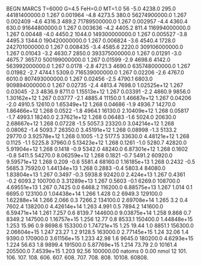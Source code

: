 BEGN
MARCS T=6000 G=4.5 FeH=0.0 MT=1.0
                  56
-5.0 4238.0 295.0 44181400000.0 1.267 0.001964 
-4.8 4273.5 380.0 56274900000.0 1.267 0.002409 
-4.6 4316.3 489.2 71789500000.0 1.267 0.002957 
-4.4 4360.4 630.0 91644800000.0 1.267 0.003636 
-4.2 4405.2 811.4 116994000000.0 1.267 0.00448 
-4.0 4450.2 1044.0 149300000000.0 1.267 0.005527 
-3.8 4495.3 1344.0 190420000000.0 1.267 0.006824 
-3.6 4540.4 1728.0 242701000000.0 1.267 0.008435 
-3.4 4585.6 2220.0 309106000000.0 1.267 0.01043 
-3.2 4630.7 2850.0 393375000000.0 1.267 0.01291 
-3.0 4675.7 3657.0 500199000000.0 1.267 0.01599 
-2.9 4698.6 4142.0 563992000000.0 1.267 0.0178 
-2.8 4721.3 4690.0 635748000000.0 1.267 0.01982 
-2.7 4744.1 5309.0 716539000000.0 1.267 0.02206 
-2.6 4767.0 6010.0 807493000000.0 1.267 0.02456 
-2.5 4790.1 6803.0 909894000000.0 1.267 0.02735 
-2.4 4813.4 7698.0 1.02525e+12 1.267 0.03045 
-2.3 4836.9 8711.0 1.15513e+12 1.267 0.03391 
-2.2 4860.9 9856.0 1.30162e+12 1.267 0.03777 
-2.1 4885.4 11150.0 1.46687e+12 1.267 0.04206 
-2.0 4910.5 12610.0 1.65349e+12 1.268 0.04686 
-1.9 4936.7 14270.0 1.86466e+12 1.268 0.0522 
-1.8 4964.1 16130.0 2.10409e+12 1.268 0.05817 
-1.7 4993.1 18240.0 2.37621e+12 1.268 0.06483 
-1.6 5024.0 20630.0 2.68667e+12 1.268 0.07228 
-1.5 5057.3 23320.0 3.04214e+12 1.268 0.08062 
-1.4 5093.7 26350.0 3.45191e+12 1.268 0.08998 
-1.3 5133.2 29770.0 3.92578e+12 1.268 0.1005 
-1.2 5177.5 33630.0 4.48121e+12 1.268 0.1125 
-1.1 5225.8 37960.0 5.13423e+12 1.268 0.1261 
-1.0 5280.7 42820.0 5.91904e+12 1.268 0.1418 
-0.9 5342.0 48240.0 6.87301e+12 1.268 0.1602 
-0.8 5411.5 54270.0 8.06259e+12 1.268 0.1821 
-0.7 5491.2 60920.0 9.59571e+12 1.268 0.209 
-0.6 5581.4 68160.0 1.16185e+13 1.268 0.2432 
-0.5 5685.3 75920.0 1.44134e+13 1.268 0.2883 
-0.4 5803.4 84080.0 1.83804e+13 1.267 0.3497 
-0.3 5938.8 92420.0 2.424e+13 1.267 0.4361 
-0.2 6093.2 100700.0 3.31289e+13 1.267 0.5603 
-0.1 6269.0 108700.0 4.69551e+13 1.267 0.7425 
0.0 6468.2 116200.0 6.88575e+13 1.267 1.014 
0.1 6695.0 123100.0 1.04438e+14 1.266 1.428 
0.2 6949.3 129100.0 1.62288e+14 1.266 2.066 
0.3 7266.2 134100.0 2.69708e+14 1.265 3.2 
0.4 7602.4 138200.0 4.42614e+14 1.263 4.991 
0.5 7894.2 141600.0 6.59471e+14 1.261 7.257 
0.6 8139.7 144600.0 9.03875e+14 1.258 9.868 
0.7 8349.2 147500.0 1.16757e+15 1.256 12.77 
0.8 8533.1 150400.0 1.44848e+15 1.253 15.96 
0.9 8698.6 153300.0 1.74721e+15 1.25 19.44 
1.0 8851.1 156300.0 2.06604e+15 1.247 23.27 
1.2 9128.5 163000.0 2.77145e+15 1.24 32.06 
1.4 9390.0 170900.0 3.61156e+15 1.233 42.98 
1.6 9645.0 180200.0 4.6293e+15 1.224 56.63 
1.8 9899.4 191500.0 5.87769e+15 1.214 73.79 
2.0 10161.4 205500.0 7.4539e+15 1.203 92.56 
100000.00
natoms              0      0.00
nmol          12
          101.         106.       107.      108.         606.        607.        608.
          707.         708.       808.    10108.       60808.

